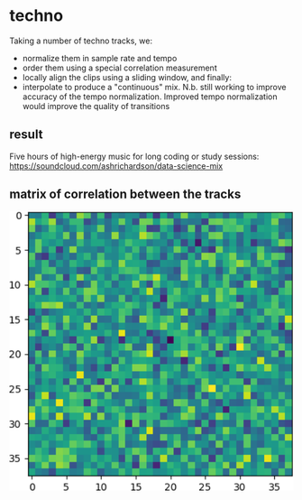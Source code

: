 # techno
Taking a number of techno tracks, we:
* normalize them in sample rate and tempo
* order them using a special correlation measurement
* locally align the clips using a sliding window, and finally:
* interpolate to produce a "continuous" mix. N.b. still working to improve accuracy of the tempo normalization. Improved tempo normalization would improve the quality of transitions
## result
Five hours of high-energy music for long coding or study sessions:
https://soundcloud.com/ashrichardson/data-science-mix
## matrix of correlation between the tracks
<img src="grid.png" width="650">
